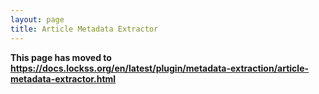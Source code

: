 ```yaml
---
layout: page
title: Article Metadata Extractor
---
```


**This page has moved to <https://docs.lockss.org/en/latest/plugin/metadata-extraction/article-metadata-extractor.html>**

